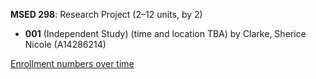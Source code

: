 **MSED 298**: Research Project (2–12 units, by 2)

- **001** (Independent Study) (time and location TBA) by Clarke, Sherice Nicole (A14286214)

[Enrollment numbers over time](./MSED298.tsv)
